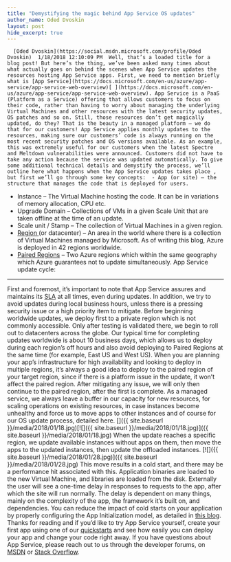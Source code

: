 ```yaml
---
title: "Demystifying the magic behind App Service OS updates"
author_name: Oded Dvoskin
layout: post
hide_excerpt: true
---
```

      [Oded Dvoskin](https://social.msdn.microsoft.com/profile/Oded Dvoskin)  1/18/2018 12:10:09 PM  Well, that’s a loaded title for a blog post! But here’s the thing, we’ve been asked many times about what actually goes on behind the scenes when App Service updates the resources hosting App Service apps. First, we need to mention briefly what is [App Service](https://docs.microsoft.com/en-us/azure/app-service/app-service-web-overview)[ ](https://docs.microsoft.com/en-us/azure/app-service/app-service-web-overview). App Service is a PaaS (Platform as a Service) offering that allows customers to focus on their code, rather than having to worry about managing the underlying Virtual Machines and other resources with the latest security updates, OS patches and so on. Still, those resources don’t get magically updated, do they? That is the beauty in a managed platform — we do that for our customers! App Service applies monthly updates to the resources, making sure our customers’ code is always running on the most recent security patches and OS versions available. As an example, this was extremely useful for our customers when the latest Spectre and Meltdown vulnerabilities were announced. Customers did not have to take any action because the service was updated automatically. To give some additional technical details and demystify the process, we’ll outline here what happens when the App Service updates takes place , but first we’ll go through some key concepts:  - App (or site) – the structure that manages the code that is deployed for users.
 - Instance – The Virtual Machine hosting the code. It can be in variations of memory allocation, CPU etc.
 - Upgrade Domain – Collections of VMs in a given Scale Unit that are taken offline at the time of an update.
 - Scale unit / Stamp – The collection of Virtual Machines in a given region.
 - [Region ](https://azure.microsoft.com/en-us/regions/)(or datacenter) – An area in the world where there is a collection of Virtual Machines managed by Microsoft. As of writing this blog, Azure is deployed in 42 regions worldwide.
 - [Paired Regions](https://docs.microsoft.com/en-us/azure/best-practices-availability-paired-regions) – Two Azure regions which within the same geography which Azure guarantees not to update simultaneously.
  App Service update cycle:
-------------------------

 First and foremost, it’s important to note that App Service assures and maintains its [SLA](https://azure.microsoft.com/en-us/support/legal/sla/app-service/v1_0/) at all times, even during updates. In addition, we try to avoid updates during local business hours, unless there is a pressing security issue or a high priority item to mitigate. Before beginning worldwide updates, we deploy first to a private region which is not commonly accessible. Only after testing is validated there, we begin to roll out to datacenters across the globe. Our typical time for completing updates worldwide is about 10 business days, which allows us to deploy during each region’s off hours and also avoid deploying to Paired Regions at the same time (for example, East US and West US). When you are planning your app’s infrastructure for high availability and looking to deploy in multiple regions, it’s always a good idea to deploy to the paired region of your target region, since if there is a platform issue in the update, it won’t affect the paired region. After mitigating any issue, we will only then continue to the paired region, after the first is complete. As a managed service, we always leave a buffer in our capacity for new resources, for scaling operations on existing resources, in case instances become unhealthy and force us to move apps to other instances and of course for our OS update process, detailed here. []({{ site.baseurl }}/media/2018/01/18.jpg)[![]({{ site.baseurl }}/media/2018/01/18.jpg)]({{ site.baseurl }}/media/2018/01/18.jpg) When the update reaches a specific region, we update available instances without apps on them, then move the apps to the updated instances, then update the offloaded instances. [![]({{ site.baseurl }}/media/2018/01/28.jpg)]({{ site.baseurl }}/media/2018/01/28.jpg) This move results in a cold start, and there may be a performance hit associated with this. Application binaries are loaded to the new Virtual Machine, and libraries are loaded from the disk. Externally the user will see a one-time delay in responses to requests to the app, after which the site will run normally. The delay is dependent on many things, mainly on the complexity of the app, the framework it’s built on, and dependencies. You can reduce the impact of cold starts on your application by properly configuring the App Initialization model, as detailed in [this blog](http://ruslany.net/2015/09/how-to-warm-up-azure-web-app-during-deployment-slots-swap/). Thanks for reading and if you’d like to try App Service yourself, create your first app using one of our [quickstarts](https://docs.microsoft.com/en-us/azure/app-service/) and see how easily you can deploy your app and change your code right away. If you have questions about App Service, please reach out to us through the developer forums, on [MSDN](https://social.msdn.microsoft.com/forums/azure/en-us/home?forum=windowsazurewebsitespreview) or [Stack Overflow](https://stackoverflow.com/questions/tagged/azure-web-app-service).     